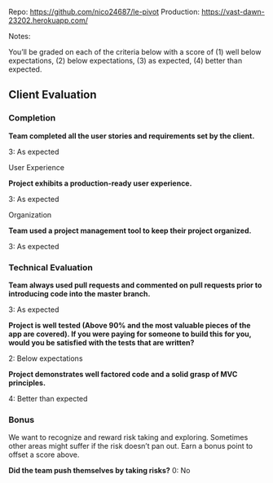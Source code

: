 Repo: https://github.com/nico24687/le-pivot
Production: https://vast-dawn-23202.herokuapp.com/

Notes:



You’ll be graded on each of the criteria below with a score of (1) well below expectations, (2) below expectations, (3) as expected, (4) better than expected.

## Client Evaluation

### Completion

**Team completed all the user stories and requirements set by the client.**

3: As expected

User Experience

**Project exhibits a production-ready user experience.**

3: As expected

Organization

**Team used a project management tool to keep their project organized.**

3: As expected

### Technical Evaluation

**Team always used pull requests and commented on pull requests prior to introducing code into the master branch.**

3: As expected

**Project is well tested (Above 90% and the most valuable pieces of the app are covered). If you were paying for someone to build this for you, would you be satisfied with the tests that are written?**

2: Below expectations

**Project demonstrates well factored code and a solid grasp of MVC principles.**

4: Better than expected

### Bonus

We want to recognize and reward risk taking and exploring. Sometimes other areas might suffer if the risk doesn’t pan out. Earn a bonus point to offset a score above.

**Did the team push themselves by taking risks?**
0: No
